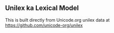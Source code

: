 Unilex ka Lexical Model
----------------------

This is built directly from Unicode.org unilex data at
https://github.com/unicode-org/unilex
